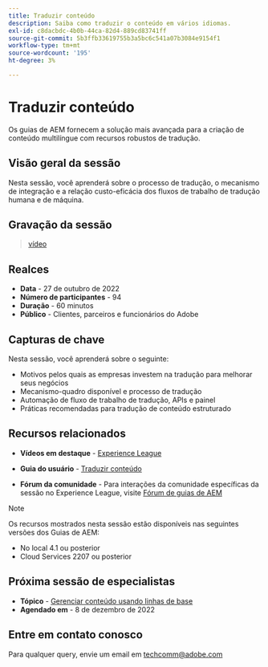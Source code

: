 ```yaml
---
title: Traduzir conteúdo
description: Saiba como traduzir o conteúdo em vários idiomas.
exl-id: c8dacbdc-4b0b-44ca-82d4-889cd83741ff
source-git-commit: 5b3ffb33619755b3a5bc6c541a07b3084e9154f1
workflow-type: tm+mt
source-wordcount: '195'
ht-degree: 3%

---
```


# Traduzir conteúdo

Os guias de AEM fornecem a solução mais avançada para a criação de conteúdo multilíngue com recursos robustos de tradução.

## Visão geral da sessão

Nesta sessão, você aprenderá sobre o processo de tradução, o mecanismo de integração e a relação custo-eficácia dos fluxos de trabalho de tradução humana e de máquina.

## Gravação da sessão

>[vídeo](https://video.tv.adobe.com/v/3414140/translation-aem-guides?quality=12&learn=on)

## Realces

- **Data** - 27 de outubro de 2022
- **Número de participantes** - 94
- **Duração** - 60 minutos
- **Público** - Clientes, parceiros e funcionários do Adobe

## Capturas de chave

Nesta sessão, você aprenderá sobre o seguinte:
- Motivos pelos quais as empresas investem na tradução para melhorar seus negócios
- Mecanismo-quadro disponível e processo de tradução
- Automação de fluxo de trabalho de tradução, APIs e painel
- Práticas recomendadas para tradução de conteúdo estruturado

## Recursos relacionados

- **Vídeos em destaque** -  [Experience League](https://experienceleague.adobe.com/docs/experience-manager-guides-learn/videos/advanced-user-guide/overview.html?lang=en)

- **Guia do usuário** - [Traduzir conteúdo](https://help.adobe.com/en_US/xml-documentation-for-adobe-experience-manager/index.html#t=DXML-master-map%2Ftranslation.html)

- **Fórum da comunidade** - Para interações da comunidade específicas da sessão no Experience League, visite [Fórum de guias de AEM](https://experienceleaguecommunities.adobe.com/t5/experience-manager-guides/bd-p/xml-documentation-discussions)

>[!NOTE]
>
> Os recursos mostrados nesta sessão estão disponíveis nas seguintes versões dos Guias de AEM:
> - No local 4.1 ou posterior
> - Cloud Services 2207 ou posterior


## Próxima sessão de especialistas

- **Tópico** - [Gerenciar conteúdo usando linhas de base](baselines-dec22.md)
- **Agendado em** - 8 de dezembro de 2022

## Entre em contato conosco

Para qualquer query, envie um email em <techcomm@adobe.com>
